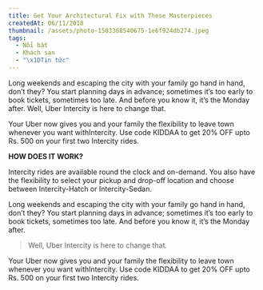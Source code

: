 ```yaml
---
title: Get Your Architectural Fix with These Masterpieces
createdAt: 06/11/2018
thumbnail: /assets/photo-1503368540675-1e6f924db274.jpeg
tags:
  - Nổi bật
  - Khách sạn
  - "\x1DTin tức"
---
```

Long weekends and escaping the city with your family go hand in hand, don’t they? You start planning days in advance; sometimes it’s too early to book tickets, sometimes too late. And before you know it, it’s the Monday after. Well, Uber Intercity is here to change that.

Your Uber now gives you and your family the flexibility to leave town whenever you want withIntercity. Use code KIDDAA to get 20% OFF upto Rs. 500 on your first two Intercity rides.

**HOW DOES IT WORK?**

Intercity rides are available round the clock and on-demand. You also have the flexibility to select your pickup and drop-off location and choose between Intercity-Hatch or Intercity-Sedan.

Long weekends and escaping the city with your family go hand in hand, don’t they? You start planning days in advance; sometimes it’s too early to book tickets, sometimes too late. And before you know it, it’s the Monday after.

> Well, Uber Intercity is here to change that.

Your Uber now gives you and your family the flexibility to leave town whenever you want withIntercity. Use code KIDDAA to get 20% OFF upto Rs. 500 on your first two Intercity rides.
